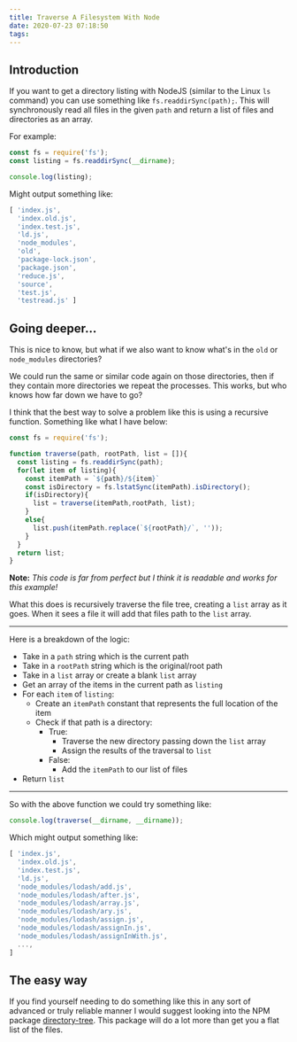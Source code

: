 ```yaml
---
title: Traverse A Filesystem With Node
date: 2020-07-23 07:18:50
tags:
---
```


## Introduction

If you want to get a directory listing with NodeJS (similar to the Linux `ls` command) you can use something like `fs.readdirSync(path);`. This will synchronously read all files in the given `path` and return a list of files and directories as an array. 

For example:
```js
const fs = require('fs');
const listing = fs.readdirSync(__dirname);

console.log(listing);
```
Might output something like:
```js
[ 'index.js',
  'index.old.js',
  'index.test.js',
  'ld.js',
  'node_modules',
  'old',
  'package-lock.json',
  'package.json',
  'reduce.js',
  'source',
  'test.js',
  'testread.js' ]
```

## Going deeper...

This is nice to know, but what if we also want to know what's in the `old` or `node_modules` directories?

We could run the same or similar code again on those directories, then if they contain more directories we repeat the processes. This works, but who knows how far down we have to go?

I think that the best way to solve a problem like this is using a recursive function. Something like what I have below:

```js
const fs = require('fs');

function traverse(path, rootPath, list = []){
  const listing = fs.readdirSync(path);
  for(let item of listing){
    const itemPath = `${path}/${item}`
    const isDirectory = fs.lstatSync(itemPath).isDirectory();
    if(isDirectory){
      list = traverse(itemPath,rootPath, list);
    }
    else{
      list.push(itemPath.replace(`${rootPath}/`, ''));
    }
  }
  return list;
}
```

**Note:** *This code is far from perfect but I think it is readable and works for this example!*

What this does is recursively traverse the file tree, creating a `list` array as it goes. When it sees a file it will add that files path to the `list` array. 

-------

Here is a breakdown of the logic:

* Take in a `path` string which is the current path
* Take in a `rootPath` string which is the original/root path
* Take in a `list` array or create a blank `list` array
* Get an array of the items in the current path as `listing`
* For each `item` of `listing`:
  * Create an `itemPath` constant that represents the full location of the item
  * Check if that path is a directory:
    * True: 
      * Traverse the new directory passing down the `list` array
      * Assign the results of the traversal to `list`
    * False:
      * Add the `itemPath` to our list of files
* Return `list`

-------

So with the above function we could try something like:
```js
console.log(traverse(__dirname, __dirname));
```
Which might output something like:

```js
[ 'index.js',
  'index.old.js',
  'index.test.js',
  'ld.js',
  'node_modules/lodash/add.js',
  'node_modules/lodash/after.js',
  'node_modules/lodash/array.js',
  'node_modules/lodash/ary.js',
  'node_modules/lodash/assign.js',
  'node_modules/lodash/assignIn.js',
  'node_modules/lodash/assignInWith.js',
  ...,
]
```

## The easy way

If you find yourself needing to do something like this in any sort of advanced or truly reliable manner I would suggest looking into the NPM package [directory-tree](https://www.npmjs.com/package/directory-tree). This package will do a lot more than get you a flat list of the files. 